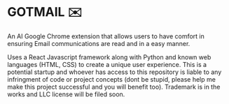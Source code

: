 # GOTMAIL ✉️
An AI Google Chrome extension that allows users to have comfort in ensuring Email communications are read and in a easy manner.

Uses a React Javascript framework along with Python and known web languages (HTML, CSS) to create a unique user experience. This is a potential startup and whoever has access to this repository is liable to any infringment of code or project concepts (dont be stupid, please help me make this project successful and you will benefit too). Trademark is in the works and LLC license will be filed soon.
